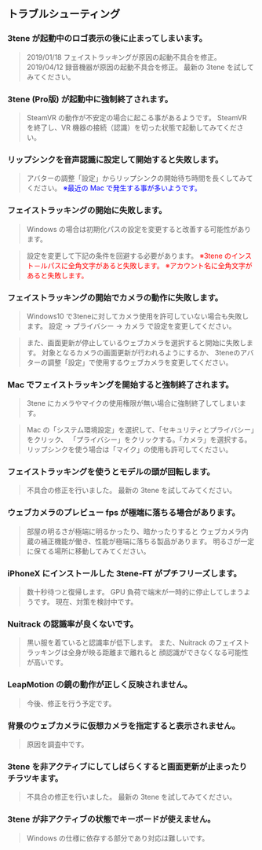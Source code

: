 ## トラブルシューティング

### 3tene が起動中のロゴ表示の後に止まってしまいます。

>2019/01/18 フェイストラッキングが原因の起動不具合を修正。
>2019/04/12 録音機器が原因の起動不具合を修正。
>最新の 3tene を試してみてください。


### 3tene (Pro版) が起動中に強制終了されます。

>SteamVR の動作が不安定の場合に起こる事があるようです。
>SteamVR を終了し、VR 機器の接続（認識）を切った状態で起動してみてください。


### リップシンクを音声認識に設定して開始すると失敗します。

>アバターの調整「設定」からリップシンクの開始待ち時間を長くしてみてください。
><font color="Blue">※最近の Mac で発生する事が多いようです。</font>


### フェイストラッキングの開始に失敗します。

>Windows の場合は初期化パスの設定を変更すると改善する可能性があります。

>設定を変更して下記の条件を回避する必要があります。
><font color="Red">※3tene のインスト－ルパスに全角文字があると失敗します。</font>
><font color="Red">※アカウント名に全角文字があると失敗します。</font>


### フェイストラッキングの開始でカメラの動作に失敗します。

>Windows10 で3teneに対してカメラ使用を許可していない場合も失敗します。
>設定 → プライバシー → カメラ で設定を変更してください。

>また、画面更新が停止しているウェブカメラを選択すると開始に失敗します。
>対象となるカメラの画面更新が行われるようにするか、
>3teneのアバターの調整「設定」で使用するウェブカメラを変更してください。


### Mac でフェイストラッキングを開始すると強制終了されます。

>3tene にカメラやマイクの使用権限が無い場合に強制終了してしまいます。

>Mac の「システム環境設定」を選択して、「セキュリティとプライバシー」をクリック、
>「プライバシー」をクリックする。「カメラ」を選択する。
>リップシンクを使う場合は「マイク」の使用も許可してください。


### フェイストラッキングを使うとモデルの頭が回転します。

>不具合の修正を行いました。
>最新の 3tene を試してみてください。


### ウェブカメラのプレビュー fps が極端に落ちる場合があります。

>部屋の明るさが極端に明るかったり、暗かったりすると
>ウェブカメラ内蔵の補正機能が働き、性能が極端に落ちる製品があります。
>明るさが一定に保てる場所に移動してみてください。


### iPhoneX にインストールした 3tene-FT がプチフリーズします。

>数十秒待つと復帰します。
>GPU 負荷で端末が一時的に停止してしまうようです。
>現在、対策を検討中です。


### Nuitrack の認識率が良くないです。

>黒い服を着ていると認識率が低下します。
>また、Nuitrack のフェイストラッキングは全身が映る距離まで離れると
>顔認識ができなくなる可能性が高いです。


### LeapMotion の鏡の動作が正しく反映されません。

>今後、修正を行う予定です。


### 背景のウェブカメラに仮想カメラを指定すると表示されません。

>原因を調査中です。


### 3tene を非アクティブにしてしばらくすると画面更新が止まったりチラツキます。

>不具合の修正を行いました。
>最新の 3tene を試してみてください。


### 3tene が非アクティブの状態でキーボードが使えません。

>Windows の仕様に依存する部分であり対応は難しいです。


